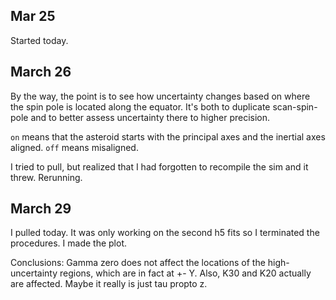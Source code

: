 ## Mar 25

Started today.

## March 26

By the way, the point is to see how uncertainty changes based on where the spin pole is located along the equator. It's both to duplicate scan-spin-pole and to better assess uncertainty there to higher precision.

`on` means that the asteroid starts with the principal axes and the inertial axes aligned. `off` means misaligned.

I tried to pull, but realized that I had forgotten to recompile the sim and it threw. Rerunning.

## March 29

I pulled today. It was only working on the second h5 fits so I terminated the procedures. I made the plot.

Conclusions: Gamma zero does not affect the locations of the high-uncertainty regions, which are in fact at +- Y. Also, K30 and K20 actually are affected. Maybe it really is just tau propto z.